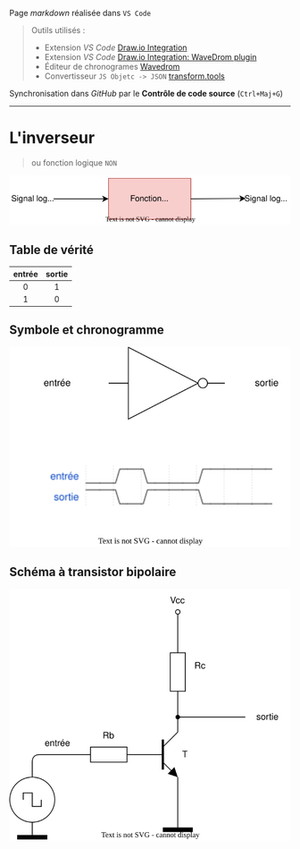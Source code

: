 Page *markdown* réalisée dans `VS Code`

> Outils utilisés :
> - Extension *VS Code* [Draw.io Integration](https://marketplace.visualstudio.com/items?itemName=hediet.vscode-drawio)
> - Extension *VS Code* [Draw.io Integration: WaveDrom plugin](https://marketplace.visualstudio.com/items?itemName=nopeslide.vscode-drawio-plugin-wavedrom)
> - Éditeur de chronogrames [Wavedrom](https://wavedrom.com/editor.html)
> - Convertisseur `JS Objetc -> JSON` [transform.tools](https://transform.tools/js-object-to-json)

Synchronisation dans *GitHub* par le **Contrôle de code source** (`Ctrl+Maj+G`)

---

# L'inverseur

> ou fonction logique `NON`

![drawio](synoptique.drawio.svg)

## Table de vérité

| entrée | sortie |
| :----: | :----: |
|   0    |   1    |
|   1    |   0    |

## Symbole et chronogramme

![drawio](inverseur.drawio.svg)

## Schéma à transistor bipolaire

![drawio](transistor.drawio.svg)

